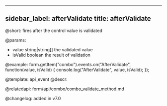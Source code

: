 
---
sidebar_label: afterValidate
title: afterValidate
---          

@short: fires after the control value is validated
 

@params:
- value       string|string[]  the validated value
- isValid     boolean     the result of validation


@example:
form.getItem("combo").events.on("AfterValidate", function(value, isValid) {
    console.log("AfterValidate", value, isValid);
});


@template: api_event
@descr:

@relatedapi: form/api/combo/combo_validate_method.md

@changelog: added in v7.0
